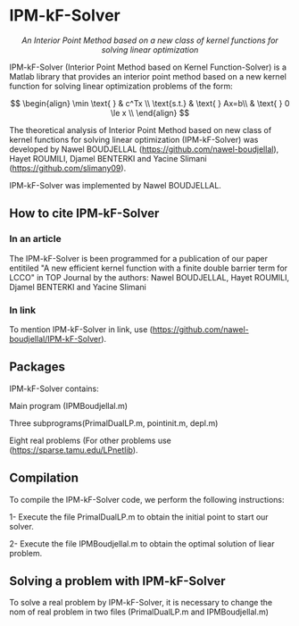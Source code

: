 # IPM-kF-Solver

<div align="center">

   *An Interior Point Method based on a new class of kernel functions for solving linear optimization*

</div>


IPM-kF-Solver (Interior Point Method based on Kernel Function-Solver) is a Matlab library that provides an interior point method based on a new kernel function for solving linear optimization problems of the form:

$$
\begin{align}
\min \text{  } & c^Tx \\
\text{s.t.}               & \text{  }  Ax=b\\
                            & \text{  } 0 \le x \\
\end{align}
$$

 The theoretical analysis of Interior Point Method based on new class of kernel functions for solving linear optimization (IPM-kF-Solver) was developed by Nawel BOUDJELLAL (https://github.com/nawel-boudjellal), Hayet ROUMILI, Djamel BENTERKI and Yacine Slimani (https://github.com/slimany09).

 
IPM-kF-Solver was  implemented by Nawel BOUDJELLAL.

## How to cite IPM-kF-Solver

### In an article
The IPM-kF-Solver is been programmed for a publication of our paper entitiled "A new efficient kernel function with a finite double barrier term for LCCO" in TOP Journal by the authors: Nawel BOUDJELLAL, Hayet ROUMILI, Djamel BENTERKI and Yacine Slimani 

### In link

To mention IPM-kF-Solver in link, use (https://github.com/nawel-boudjellal/IPM-kF-Solver).


## Packages

IPM-kF-Solver contains:

Main program (IPMBoudjellal.m)

Three subprograms(PrimalDualLP.m, pointinit.m, depl.m)

Eight real problems (For other problems use  (https://sparse.tamu.edu/LPnetlib).

## Compilation

To compile the IPM-kF-Solver code,  we perform the following instructions:

1- Execute the file PrimalDualLP.m to obtain the initial point to start our solver.

2- Execute the file IPMBoudjellal.m to obtain the optimal solution of liear problem.

## Solving a problem with IPM-kF-Solver

To solve a real problem by IPM-kF-Solver, it is necessary to  change the nom of real problem in two files (PrimalDualLP.m and IPMBoudjellal.m)


